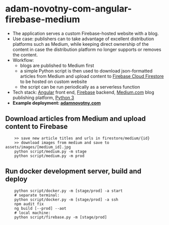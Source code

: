 # adam-novotny-com-angular-firebase-medium

- The application serves a custom Firebase-hosted website with a blog.
- Use case: publishers can to take advantage of excellent distribution platforms such as Medium, while keeping direct ownership of the content in case the distribution platform no longer supports or removes the content.
- Workflow: 
  - blogs are published to Medium first
  - a simple Python script is then used to download json-formatted articles from Medium and upload content to [Firebase Cloud Firestore](https://firebase.google.com/docs/firestore/) to be hosted on custom website
  - the script can be run periodically as a serverless function
- Tech stack: [Angular](https://angular.io) front end, [Firebase](https://firebase.google.com) backend, [Medium.com](https://www.medium.com) blog publishing platform, [Python 3](https://www.python.org/downloads/release/python-360/)
- **Example deployment: [adamnovotny.com](https://www.adamnovotny.com)**

## Download articles from Medium and upload content to Firebase

        >> save new article titles and urls in firestore/medium/{id}
        >> download images from medium and save to assets/images/[medium_id].jpg
        python script/medium.py -m stage
        python script/medium.py -m prod

## Run docker development server, build and deploy

        python script/docker.py -m [stage/prod] -a start
        # separate terminal:
        python script/docker.py -m [stage/prod] -a ssh
        npm audit fix
        ng build [--prod] --aot
        # local machine:
        python script/firebase.py -m [stage/prod]